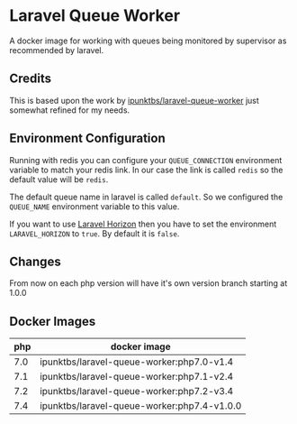 # Laravel Queue Worker

A docker image for working with queues being monitored by supervisor as recommended by laravel.

## Credits
This is based upon the work by [ipunktbs/laravel-queue-worker](https://hub.docker.com/r/ipunktbs/laravel-queue-worker/) just somewhat refined for my needs.

## Environment Configuration

Running with redis you can configure your `QUEUE_CONNECTION` environment variable to match your redis link. In our case the link is called `redis` so the default value will be `redis`.

The default queue name in laravel is called `default`. So we configured the `QUEUE_NAME` environment variable to this value.

If you want to use [Laravel Horizon](https://laravel.com/docs/5.6/horizon) then you have to set the environment `LARAVEL_HORIZON` to `true`. By default it is `false`.

## Changes
From now on each php version will have it's own version branch starting at 1.0.0

## Docker Images

| php | docker image |
| --- | ------------ |
| 7.0 | ipunktbs/laravel-queue-worker:php7.0-v1.4 |
| 7.1 | ipunktbs/laravel-queue-worker:php7.1-v2.4 |
| 7.2 | ipunktbs/laravel-queue-worker:php7.2-v3.4 |
| 7.4 | ipunktbs/laravel-queue-worker:php7.4-v1.0.0 |
